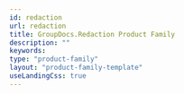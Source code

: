```yaml
---
id: redaction
url: redaction
title: GroupDocs.Redaction Product Family
description: ""
keywords: 
type: "product-family"
layout: "product-family-template"
useLandingCss: true
---
```

